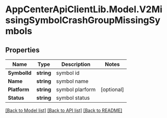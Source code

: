 # AppCenterApiClientLib.Model.V2MissingSymbolCrashGroupMissingSymbols
## Properties

Name | Type | Description | Notes
------------ | ------------- | ------------- | -------------
**SymbolId** | **string** | symbol id | 
**Name** | **string** | symbol name | 
**Platform** | **string** | symbol plarform | [optional] 
**Status** | **string** | symbol status | 

[[Back to Model list]](../README.md#documentation-for-models) [[Back to API list]](../README.md#documentation-for-api-endpoints) [[Back to README]](../README.md)

